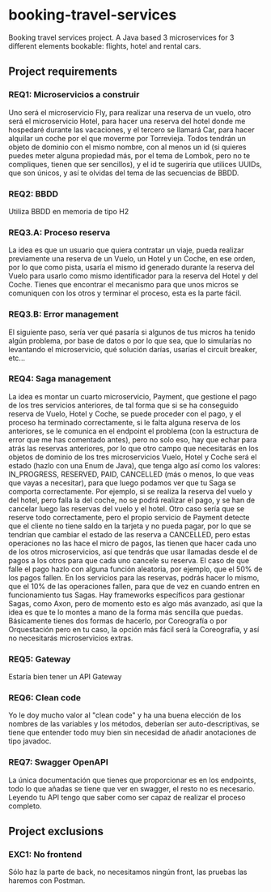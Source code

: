 # booking-travel-services
Booking travel services project. A Java based 3 microservices for 3 different elements bookable: flights, hotel and rental cars.

## Project requirements
### REQ1: Microservicios a construir
Uno será el microservicio Fly, para realizar una reserva de un vuelo, otro será el microservicio Hotel, para hacer una reserva del hotel donde me hospedaré durante las vacaciones, y el tercero se llamará Car, para hacer alquilar un coche por el que moverme por Torrevieja. Todos tendrán un objeto de dominio con el mismo nombre, con al menos un id (si quieres puedes meter alguna propiedad más, por el tema de Lombok, pero no te compliques, tienen que ser sencillos), y el id te sugeriría que utilices UUIDs, que son únicos, y así te olvidas del tema de las secuencias de BBDD. 

### REQ2: BBDD
Utiliza BBDD en memoria de tipo H2

### REQ3.A: Proceso reserva
La idea es que un usuario que quiera contratar un viaje, pueda realizar previamente una reserva de un Vuelo, un Hotel y un Coche, en ese orden, por lo que como pista, usaría el mismo id generado durante la reserva del Vuelo para usarlo como mismo identificador para la reserva del Hotel y del Coche. Tienes que encontrar el mecanismo para que unos micros se comuniquen con los otros y terminar el proceso, esta es la parte fácil.

### REQ3.B: Error management
El siguiente paso, sería ver qué pasaría si algunos de tus micros ha tenido algún problema, por base de datos o por lo que sea, que lo simularías no levantando el microservicio, qué solución darías, usarías el circuit breaker, etc...

### REQ4: Saga management
La idea es montar un cuarto microservicio, Payment, que gestione el pago de los tres servicios anteriores, de tal forma que si se ha conseguido reserva de Vuelo, Hotel y Coche, se puede proceder con el pago, y el proceso ha terminado correctamente, si le falta alguna reserva de los anteriores, se le comunica en el endpoint el problema (con la estructura de error que me has comentado antes), pero no solo eso, hay que echar para atrás las reservas anteriores, por lo que otro campo que necesitarás en los objetos de dominio de los tres microservicios Vuelo, Hotel y Coche será el estado (hazlo con una Enum de Java), que tenga algo así como los valores: IN_PROGRESS, RESERVED, PAID, CANCELLED (más o menos, lo que veas que vayas a necesitar), para que luego podamos ver que tu Saga se comporta correctamente.
Por ejemplo, si se realiza la reserva del vuelo y del hotel, pero falla la del coche, no se podrá realizar el pago, y se han de cancelar luego las reservas del vuelo y el hotel.
Otro caso sería que se reserve todo correctamente, pero el propio servicio de Payment detecte que el cliente no tiene saldo en la tarjeta y no pueda pagar, por lo que se tendrían que cambiar el estado de las reserva a CANCELLED, pero estas operaciones no las hace el micro de pagos, las tienen que hacer cada uno de los otros microservicios, así que tendrás que usar llamadas desde el de pagos a los otros para que cada uno cancele su reserva. El caso de que falle el pago hazlo con alguna función aleatoria, por ejemplo, que el 50% de los pagos fallen. En los servicios para las reservas, podrás hacer lo mismo, que el 10% de las operaciones fallen, para que de vez en cuando entren en funcionamiento tus Sagas.
Hay frameworks específicos para gestionar Sagas, como Axon, pero de momento esto es algo más avanzado, así que la idea es que te lo montes a mano de la forma más sencilla que puedas. Básicamente tienes dos formas de hacerlo, por Coreografía o por Orquestación pero en tu caso, la opción más fácil será la Coreografía, y así no necesitarás microservicios extras.

### REQ5: Gateway
Estaría bien tener un API Gateway

### REQ6: Clean code
Yo le doy mucho valor al "clean code" y ha una buena elección de los nombres de las variables y los métodos, deberían ser auto-descriptivas, se tiene que entender todo muy bien sin necesidad de añadir anotaciones de tipo javadoc.

### REQ7: Swagger OpenAPI
La única documentación que tienes que proporcionar es en los endpoints, todo lo que añadas se tiene que ver en swagger, el resto no es necesario. Leyendo tu API tengo que saber como ser capaz de realizar el proceso completo.

## Project exclusions
### EXC1: No frontend
Sólo haz la parte de back, no necesitamos ningún front, las pruebas las haremos con Postman.
